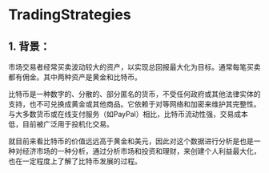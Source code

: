 # TradingStrategies

## 1. 背景：

市场交易者经常买卖波动较大的资产，以实现总回报最大化为目标。通常每笔买卖都有佣金。其中两种资产是黄金和比特币。

比特币是一种数字的、分散的、部分匿名的货币，不受任何政府或其他法律实体的支持，也不可兑换成黄金或其他商品。它依赖于对等网络和加密来维护其完整性。与大多数货币或在线支付服务（如PayPal）相比，比特币流动性强，交易成本低，目前被广泛用于投机化交易。

就目前来看比特币的价值远远高于黄金和美元，因此对这个数据进行分析是也是一种对经济市场的一种分析，通过分析市场和投资和理财，来创建个人利益最大化，也在一定程度上了解了比特币发展的过程。
